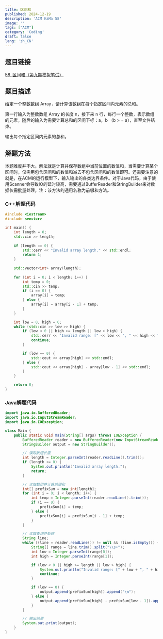 ```yaml
---
title: 区间和
published: 2024-12-19
description: 'ACM KaMa 58'
image: ''
tags: ["ACM"]
category: 'Coding'
draft: false 
lang: 'zh_CN'
---
```


## 题目链接

[58. 区间和（第九期模拟笔试）](https://kamacoder.com/problempage.php?pid=1070)

## 题目描述

给定一个整数数组 Array，请计算该数组在每个指定区间内元素的总和。

第一行输入为整数数组 Array 的长度 n，接下来 n 行，每行一个整数，表示数组的元素。随后的输入为需要计算总和的区间下标：a，b （b > = a），直至文件结束。

输出每个指定区间内元素的总和。

## 解题方法

本题难度并不大，解法就是计算并保存数组中当前位置的数值和，当需要计算某个区间时，仅需用包含区间和的数值和减去不包含区间和的数值即可。还需要注意的就是，在ACM的运行模型下，输入输出的各类边界条件。对于Java代码，由于使用Scanner会导致IO的延时较高，需要通过BufferReader和StringBuilder来对数据仅需批量处理。注：该方法的通用名称为前缀和方法。

### C++解题代码

```c++
#include <iostream>
#include <vector>

int main() {
    int length = 0;
    std::cin >> length;
    
    if (length == 0) {
        std::cerr << "Invalid array length." << std::endl;
        return 1;
    }
    
    std::vector<int> array(length);
    
    for (int i = 0; i < length; i++) {
        int temp = 0;
        std::cin >> temp;
        if (i == 0) {
            array[i] = temp;
        } else {
            array[i] = array[i - 1] + temp;
        }
    }

    int low = 0, high = 0;
    while (std::cin >> low >> high) {
        if (low < 0 || high >= length || low > high) {
            std::cerr << "Invalid range: [" << low << ", " << high << "]" << std::endl;
            continue;
        }

        if (low == 0) {
            std::cout << array[high] << std::endl;
        } else {
            std::cout << array[high] - array[low - 1] << std::endl;
        }
    }

    return 0;
}

```
### Java解题代码

```java
import java.io.BufferedReader;
import java.io.InputStreamReader;
import java.io.IOException;

class Main {
    public static void main(String[] args) throws IOException {
        BufferedReader reader = new BufferedReader(new InputStreamReader(System.in));
        StringBuilder output = new StringBuilder();

        // 读取数组长度
        int length = Integer.parseInt(reader.readLine().trim());
        if (length <= 0) {
            System.out.println("Invalid array length.");
            return;
        }

        // 读取数组并计算前缀和
        int[] prefixSum = new int[length];
        for (int i = 0; i < length; i++) {
            int temp = Integer.parseInt(reader.readLine().trim());
            if (i == 0) {
                prefixSum[i] = temp;
            } else {
                prefixSum[i] = prefixSum[i - 1] + temp;
            }
        }

        // 读取查询并处理
        String line;
        while ((line = reader.readLine()) != null && !line.isEmpty()) {
            String[] range = line.trim().split("\\s+");
            int low = Integer.parseInt(range[0]);
            int high = Integer.parseInt(range[1]);

            if (low < 0 || high >= length || low > high) {
                System.out.println("Invalid range: [" + low + ", " + high + "]");
                continue;
            }

            if (low == 0) {
                output.append(prefixSum[high]).append("\n");
            } else {
                output.append(prefixSum[high] - prefixSum[low - 1]).append("\n");
            }
        }

        // 输出结果
        System.out.print(output);
    }
}
```
